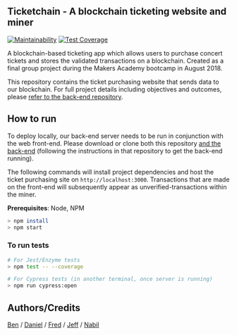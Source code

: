 ## Ticketchain - A blockchain ticketing website and miner

[![Maintainability](https://api.codeclimate.com/v1/badges/7300d25065b0d59b7a84/maintainability)](https://codeclimate.com/github/jeff1108/blockchain-ticketing-app/maintainability) [![Test Coverage](https://api.codeclimate.com/v1/badges/7300d25065b0d59b7a84/test_coverage)](https://codeclimate.com/github/jeff1108/blockchain-ticketing-app/test_coverage)

A blockchain-based ticketing app which allows users to purchase concert tickets and stores the validated transactions on a blockchain. Created as a final group project during the Makers Academy bootcamp in August 2018.

This repository contains the ticket purchasing website that sends data to our blockchain. For full project details including objectives and outcomes, please [refer to the back-end repository](https://github.com/archmagos/ticketchain).

## How to run

To deploy locally, our back-end server needs to be run in conjunction with the web front-end. Please download or clone both this repository [and the back-end](https://github.com/archmagos/ticketchain) (following the instructions in that repository to get the back-end running). 

The following commands will install project dependencies and host the ticket purchasing site on ``http://localhost:3000``. Transactions that are made on the front-end will subsequently appear as unverified-transactions within the miner.

**Prerequisites**: Node, NPM

```bash
> npm install  
> npm start
```

### To run tests
```bash
# For Jest/Enzyme tests
> npm test -- --coverage

# For Cypress tests (in another terminal, once server is running)
> npm run cypress:open
```

## Authors/Credits
[Ben](https://github.com/Ben-893) / [Daniel](https://github.com/dct-lau17) / [Fred](https://github.com/archmagos) / [Jeff](https://github.com/jeff1108) / [Nabil](https://github.com/bilfar)
